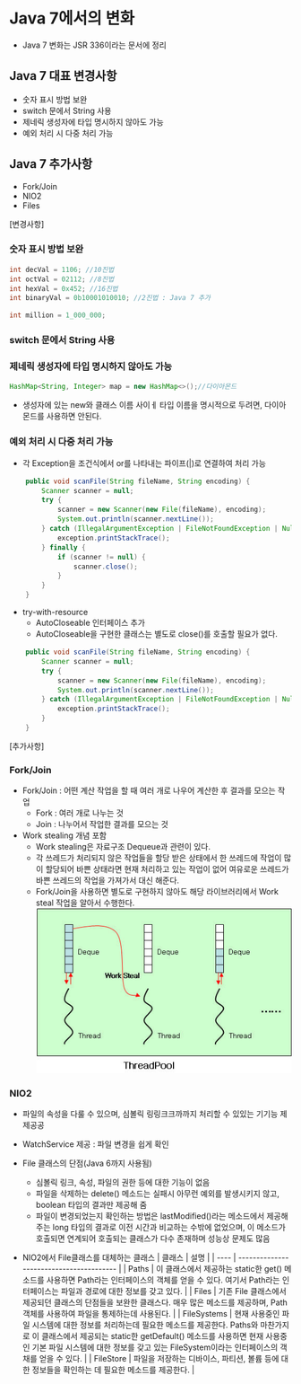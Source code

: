 # Java 7에서의 변화
* Java 7 변화는 JSR 336이라는 문서에 정리

## Java 7 대표 변경사항 
* 숫자 표시 방법 보완
* switch 문에서 String 사용
* 제네릭 생성자에 타입 명시하지 않아도 가능
* 예외 처리 시 다중 처리 가능

## Java 7 추가사항
* Fork/Join
* NIO2
* Files

[변경사항]
### 숫자 표시 방법 보완
```java
int decVal = 1106; //10진법
int octVal = 02112; //8진법
int hexVal = 0x452; //16진법
int binaryVal = 0b10001010010; //2진법 : Java 7 추가
```
```java
int million = 1_000_000;
```
### switch 문에서 String 사용

### 제네릭 생성자에 타입 명시하지 않아도 가능
```java
HashMap<String, Integer> map = new HashMap<>();//다이아몬드
```
* 생성자에 있는 new와 클래스 이름 사이ㅔ 타입 이름을 명시적으로 두려면, 다이아몬드를 사용하면 안된다.

### 예외 처리 시 다중 처리 가능
* 각 Exception을 조건식에서 or를 나타내는 파이프(|)로 연결하여 처리 가능
```java
    public void scanFile(String fileName, String encoding) {
        Scanner scanner = null;
        try {
            scanner = new Scanner(new File(fileName), encoding);
            System.out.println(scanner.nextLine());
        } catch (IllegalArgumentException | FileNotFoundException | NullPointerException exception ) {
            exception.printStackTrace();
        } finally {
            if (scanner != null) {
                scanner.close();
            }
        }
    }
```
* try-with-resource
	* AutoCloseable 인터페이스 추가
	* AutoCloseable을 구현한 클래스는 별도로 close()를 호출할 필요가 없다.
```java
    public void scanFile(String fileName, String encoding) {
        Scanner scanner = null;
        try {
            scanner = new Scanner(new File(fileName), encoding);
            System.out.println(scanner.nextLine());
        } catch (IllegalArgumentException | FileNotFoundException | NullPointerException exception ) {
            exception.printStackTrace();
        }
    }
```

[추가사항]
### Fork/Join
* Fork/Join : 어떤 계산 작업을 할 때 여러 개로 나우어 계산한 후 결과를 모으는 작업
	* Fork : 여러 개로 나누는 것
	* Join : 나누어서 작업한 결과를 모으는 것
* Work stealing 개념 포함
	* Work stealing은 자료구조 Dequeue과 관련이 있다.
	* 각 쓰레드가 처리되지 않은 작업들을 할당 받은 상태에서 한 쓰레드에 작업이 많이 할당되어 바쁜 상태라면 현재 처리하고 있는 작업이 없어 여유로운 쓰레드가 바쁜 쓰레드의 작업을 가져가서 대신 해준다.
	* Fork/Join을 사용하면 별도로 구현하지 않아도 해당 라이브러리에서 Work steal 작업을 알아서 수행한다.
![Alt text](image-7.png)

### NIO2
* 파일의 속성을 다룰 수 있으며, 심볼릭 링링크크까까지 처리할 수 있있는  기기능  제제공공
* WatchService 제공 : 파일 변경을 쉽게 확인

* File 클래스의 단점(Java 6까지 사용됨)
    * 심볼릭 링크, 속성, 파일의 권한 등에 대한 기능이 없음
    * 파일을 삭제하는 delete() 메소드는 실패시 아무런 예외를 발생시키지 않고, boolean 타입의 결과만 제공해 줌
    * 파일이 변경되었는지 확인하는 방법은 lastModified()라는 메소드에서 제공해주는 long 타입의 결과로 이전 시간과 비교하는 수밖에 없었으며, 이 메소드가 호출되면 연계되어 호출되는 클래스가 다수 존재하며 성능상 문제도 많음

* NIO2에서 File클래스를 대체하는 클래스
| 클래스 | 설명 |
| ---- | ---------------------------------------- |
| Paths | 이 클래스에서 제공하는 static한 get() 메소드를 사용하면 Path라는 인터페이스의 객체를 얻을 수 있다. 여기서 Path라는 인터페이스는 파일과 경로에 대한 정보를 갖고 있다. |
| Files | 기존 File 클래스에서 제공되던 클래스의 단점들을 보완한 클래스다. 매우 많은 메소드를 제공하며, Path 객체를 사용하여 파일을 통제하는데 사용된다. |
| FileSystems | 현재 사용중인 파일 시스템에 대한 정보를 처리하는데 필요한 메소드를 제공한다. Paths와 마찬가지로 이 클래스에서 제공되는 static한 getDefault() 메소드를 사용하면 현재 사용중인 기본 파일 시스템에 대한 정보를 갖고 있는 FileSystem이라는 인터페이스의 객채를 얻을 수 있다. |
| FileStore | 파일을 저장하는 디바이스, 파티션, 볼륨 등에 대한 정보들을 확인하는 데 필요한 메소드를 제공한다. |

